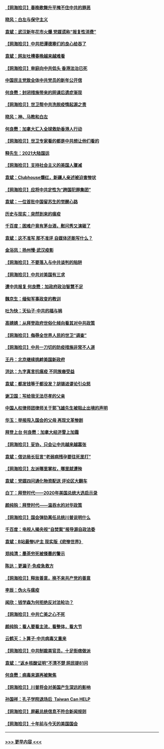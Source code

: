 #### [【网海拾贝】春晚歌舞升平掩不住中共的罪恶](../pages/nsc993/n12752025.md?t=02150601) 
#### [晓风：白左与保守主义](../pages/nsc993/n12752016.md?t=02150601) 
#### [袁斌：武汉新年花市火爆 党媒谎称“报复性消费”](../pages/nsc993/n12751938.md?t=02150601) 
#### [【网海拾贝】中共把谭德塞们的良心给吞了](../pages/nsc993/n12750636.md?t=02150601) 
#### [袁斌：网友吐槽春晚越来越难看](../pages/nsc993/n12750619.md?t=02150601) 
#### [【网海拾贝】审庭向中共低头 香港法治已死](../pages/nsc993/n12748910.md?t=02150601) 
#### [中国民主党致全体中共党员的新年公开信](../pages/nsc993/n12747581.md?t=02150601) 
#### [何良懋：封闭措施带来的网课后遗症渐现](../pages/nsc993/n12747478.md?t=02150601) 
#### [【网海拾贝】世卫帮中共洗脱疫情起源之责](../pages/nsc993/n12746838.md?t=02150601) 
#### [晓风：神、马教和白左](../pages/nsc993/n12746828.md?t=02150601) 
#### [何良懋：加拿大汇入全球救助香港人行动](../pages/nsc993/n12746719.md?t=02150601) 
#### [【网海拾贝】世卫专家看的都是中共想让他们看的](../pages/nsc993/n12744865.md?t=02150601) 
#### [释先生：2021大陆国运](../pages/nsc993/n12744813.md?t=02150601) 
#### [【网海拾贝】支持社会主义的美国人骤减](../pages/nsc993/n12742476.md?t=02150601) 
#### [袁斌：Clubhouse爆红，新疆人亲述被迫害惨状](../pages/nsc993/n12742407.md?t=02150601) 
#### [【网海拾贝】应将中共定性为“跨国犯罪集团”](../pages/nsc993/n12740430.md?t=02150601) 
#### [袁斌：一位首批中国留苏生的觉醒心路](../pages/nsc993/n12740396.md?t=02150601) 
#### [历史与现实：突然到来的瘟疫](../pages/nsc993/n12738507.md?t=02150601) 
#### [千百度：困难户竟有茅台酒，慰问秀又演砸了](../pages/nsc993/n12738362.md?t=02150601) 
#### [袁斌：这不准写 那不准评 自媒体还能写什么？](../pages/nsc993/n12737833.md?t=02150601) 
#### [金浴凤：扬州慢‧武汉疫影](../pages/nsc993/n12737248.md?t=02150601) 
#### [【网海拾贝】不要落入与中共谈判的陷阱](../pages/nsc993/n12735229.md?t=02150601) 
#### [【网海拾贝】中共对美国有三求](../pages/nsc993/n12735197.md?t=02150601) 
#### [遭中共报复 何良懋：加政府政治智慧不足](../pages/nsc993/n12734323.md?t=02150601) 
#### [魏京生：缅甸军事政变的教训](../pages/nsc993/n12732470.md?t=02150601) 
#### [吐为快：天仙子·中共的福与祸](../pages/nsc993/n12732165.md?t=02150601) 
#### [高婧婧：从拜登政府世俗化倾向看其对中共政策](../pages/nsc993/n12730028.md?t=02150601) 
#### [【网海拾贝】侮辱全世界人民的世卫“调查”](../pages/nsc993/n12727884.md?t=02150601) 
#### [【网海拾贝】中共一刀切的防疫措施非常不人道](../pages/nsc993/n12724879.md?t=02150601) 
#### [王丹：北京继续挑衅美国新政府](../pages/nsc993/n12722456.md?t=02150601) 
#### [洪达：九字真言抗瘟疫 不同族裔受益](../pages/nsc993/n12722448.md?t=02150601) 
#### [袁斌：都发钱等于都没发？胡锡进谬论引众怒](../pages/nsc993/n12722393.md?t=02150601) 
#### [谢卫国：写给我无法尽孝的父亲](../pages/nsc993/n12720325.md?t=02150601) 
#### [中国人权律师团律师关于郭飞雄先生被阻止出境的声明](../pages/nsc993/n12720203.md?t=02150601) 
#### [华玉：举报闯入国会的父母 再现文革惨剧](../pages/nsc993/n12719070.md?t=02150601) 
#### [拜登上台 何良懋：加拿大经济雪上加霜](../pages/nsc993/n12718943.md?t=02150601) 
#### [【网海拾贝】妥协，只会让中共越来越嚣张](../pages/nsc993/n12717392.md?t=02150601) 
#### [袁斌：信访局长狂言“老弱病残孕要往死里打”](../pages/nsc993/n12717343.md?t=02150601) 
#### [【网海拾贝】左派哪里掌权，哪里就遭殃](../pages/nsc993/n12715009.md?t=02150601) 
#### [袁斌：党媒四问通化物资配送 评论区大翻车](../pages/nsc993/n12714950.md?t=02150601) 
#### [白丁：拜登时代——2020年美国总统大选启示录](../pages/nsc993/n12714920.md?t=02150601) 
#### [颜纯钩：拜登时代——温吞水的对华政策](../pages/nsc993/n12713245.md?t=02150601) 
#### [【网海拾贝】国会弹劾离任总统川普说明什么](../pages/nsc993/n12712816.md?t=02150601) 
#### [千百度：电视人揭央视“自焚案”报导源自政法委](../pages/nsc993/n12709760.md?t=02150601) 
#### [袁斌：B站最惨UP主 现实版《悲惨世界》](../pages/nsc993/n12709686.md?t=02150601) 
#### [郑纯清：墨茶穷死被搽墨的警示](../pages/nsc993/n12709262.md?t=02150601) 
#### [陈达：更漏子·免疫急救方](../pages/nsc993/n12709244.md?t=02150601) 
#### [【网海拾贝】释放善意，换不来共产党的善意](../pages/nsc993/n12708361.md?t=02150601) 
#### [李辰：伪火与瘟疫](../pages/nsc993/n12707981.md?t=02150601) 
#### [闻欣：钱学森为何拒绝反对法轮功？](../pages/nsc993/n12707407.md?t=02150601) 
#### [【网海拾贝】中共亡美之心不死](../pages/nsc993/n12707621.md?t=02150601) 
#### [颜纯钩：看人要看主流，看整体，看大节](../pages/nsc993/n12707536.md?t=02150601) 
#### [云鹤天：卜算子‧中共病毒又重来](../pages/nsc993/n12707408.md?t=02150601) 
#### [【网海拾贝】中共制裁美官员，十足街痞做派](../pages/nsc993/n12705115.md?t=02150601) 
#### [袁斌：“返乡核酸证明”不清不楚 网民提81问](../pages/nsc993/n12704982.md?t=02150601) 
#### [何良懋：病毒来源再被聚焦](../pages/nsc993/n12704944.md?t=02150601) 
#### [【网海拾贝】川普将会对美国产生深远的影响](../pages/nsc993/n12703045.md?t=02150601) 
#### [孙国祥：孔子学院退场后  Taiwan Can HELP](../pages/nsc993/n12702430.md?t=02150601) 
#### [【网海拾贝】屏蔽总统信息不符合新闻规则](../pages/nsc993/n12699998.md?t=02150601) 
#### [【网海拾贝】十年前与今天的美国国会](../pages/nsc993/n12696993.md?t=02150601) 

----
#### [ >>> 更早内容 <<< ](../indexes/nsc993-earlier.md)
